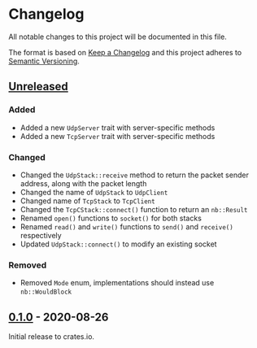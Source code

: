 # Changelog

All notable changes to this project will be documented in this file.

The format is based on [Keep a Changelog](http://keepachangelog.com/en/1.0.0/)
and this project adheres to [Semantic Versioning](http://semver.org/spec/v2.0.0.html).

## [Unreleased]
### Added
- Added a new `UdpServer` trait with server-specific methods
- Added a new `TcpServer` trait with server-specific methods

### Changed
- Changed the `UdpStack::receive` method to return the packet sender address, along with the packet length
- Changed the name of `UdpStack` to `UdpClient`
- Changed name of `TcpStack` to `TcpClient`
- Changed the `TcpCStack::connect()` function to return an `nb::Result`
- Renamed `open()` functions to `socket()` for both stacks
- Renamed `read()` and `write()` functions to `send()` and `receive()` respectively
- Updated `UdpStack::connect()` to modify an existing socket

### Removed
- Removed `Mode` enum, implementations should instead use `nb::WouldBlock`

## [0.1.0] - 2020-08-26

Initial release to crates.io.

[Unreleased]: https://github.com/rust-embedded-community/embedded-nal/compare/v0.1.0...HEAD
[0.1.0]: https://github.com/rust-embedded-community/embedded-nal/releases/tag/v0.1.0
